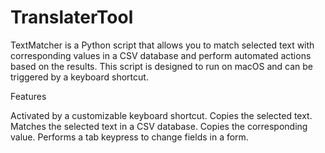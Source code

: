 # TranslaterTool
 
TextMatcher is a Python script that allows you to match selected text with corresponding values in a CSV database and perform automated actions based on the results. This script is designed to run on macOS and can be triggered by a keyboard shortcut.

Features

Activated by a customizable keyboard shortcut.
Copies the selected text.
Matches the selected text in a CSV database.
Copies the corresponding value.
Performs a tab keypress to change fields in a form.
